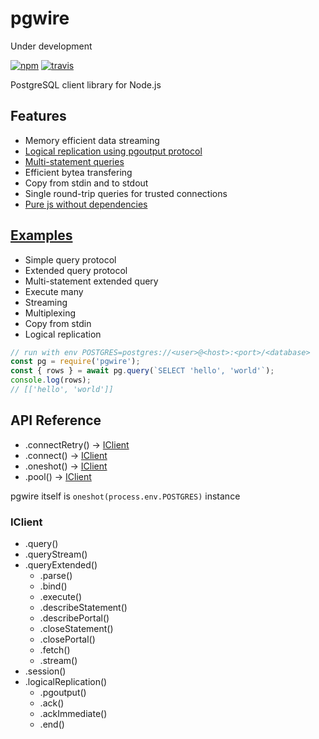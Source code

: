 # pgwire

Under development

[![npm](https://img.shields.io/npm/v/pgwire.svg)](https://www.npmjs.com/package/pgwire) [![travis](https://travis-ci.com/kagis/pgwire.svg?branch=master)](https://travis-ci.com/kagis/pgwire)

PostgreSQL client library for Node.js

## Features

- Memory efficient data streaming
- [Logical replication using pgoutput protocol](test/test.js#L378)
- [Multi-statement queries](test/test.js#L45)
- Efficient bytea transfering
- Copy from stdin and to stdout
- Single round-trip queries for trusted connections
- [Pure js without dependencies](package.json#L36)
<!-- - True asynchronous -->
<!-- - Interchangeable connection strategies -->
<!-- - Session safety guards -->

## [Examples](test/test.js)

- Simple query protocol
- Extended query protocol
- Multi-statement extended query
- Execute many
- Streaming
- Multiplexing
- Copy from stdin
- Logical replication

```js
// run with env POSTGRES=postgres://<user>@<host>:<port>/<database>
const pg = require('pgwire');
const { rows } = await pg.query(`SELECT 'hello', 'world'`);
console.log(rows);
// [['hello', 'world']]
```

## API Reference

- .connectRetry() -> [IClient](#IClient)
- .connect() -> [IClient](#IClient)
- .oneshot() -> [IClient](#IClient)
- .pool() -> [IClient](#IClient)

pgwire itself is `oneshot(process.env.POSTGRES)` instance

### IClient

- .query()
- .queryStream()
- .queryExtended()
  - .parse()
  - .bind()
  - .execute()
  - .describeStatement()
  - .describePortal()
  - .closeStatement()
  - .closePortal()
  - .fetch()
  - .stream()
- .session()
- .logicalReplication()
  - .pgoutput()
  - .ack()
  - .ackImmediate()
  - .end()
